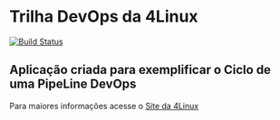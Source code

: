 # Trilha DevOps da 4Linux

<!-- Altere a Flag abaixo com sua URL do Travis -->
[![Build Status](https://travis-ci.com/lfmorpheu/DevOpsLab-HelloWorld.svg?branch=master)](https://travis-ci.com/lfmorpheu/DevOpsLab-HelloWorld)

## Aplicação criada para exemplificar o Ciclo de uma PipeLine DevOps


Para maiores informações acesse o [Site da 4Linux](https://www.4linux.com.br/cursos/devops)
